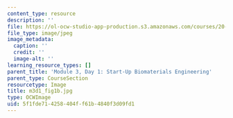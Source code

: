 ```yaml
---
content_type: resource
description: ''
file: https://ol-ocw-studio-app-production.s3.amazonaws.com/courses/20-109-laboratory-fundamentals-in-biological-engineering-spring-2010/5f1fde714258404ff61b4840f3d09fd1_m3d1_fig1b.jpg
file_type: image/jpeg
image_metadata:
  caption: ''
  credit: ''
  image-alt: ''
learning_resource_types: []
parent_title: 'Module 3, Day 1: Start-Up Biomaterials Engineering'
parent_type: CourseSection
resourcetype: Image
title: m3d1_fig1b.jpg
type: OCWImage
uid: 5f1fde71-4258-404f-f61b-4840f3d09fd1
---
```

